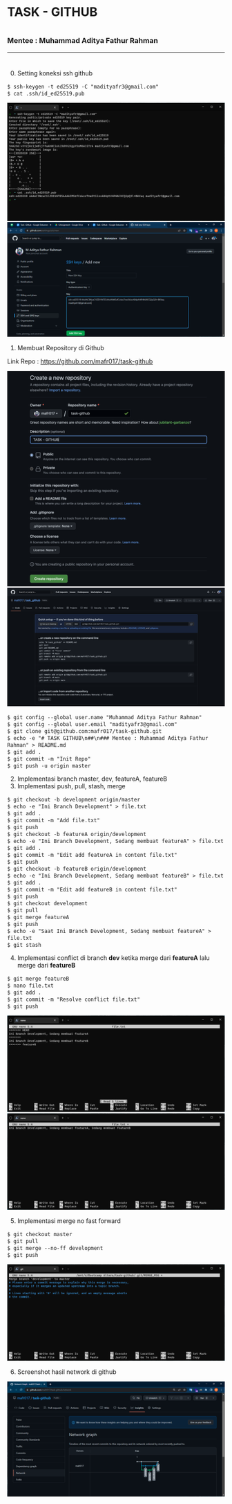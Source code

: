 # TASK - GITHUB
#
### Mentee : Muhammad Aditya Fathur Rahman
---
#
0. Setting koneksi ssh github
```shell
$ ssh-keygen -t ed25519 -C "madityafr3@gmail.com"
$ cat .ssh/id_ed25519.pub
```
![Alt text](gitsshkey.png?raw=true "Generate sshkey")
![Alt text](gitsshkeysubmit.png?raw=true "submit sshkey")
1. Membuat Repository di Github

Link Repo : https://github.com/mafr017/task-github

![Alt text](createrepo-0.png?raw=true "Create repository Github")
![Alt text](createrepo-1.png?raw=true "New repository Github")
```shell
$ git config --global user.name "Muhammad Aditya Fathur Rahman"
$ git config --global user.email "madityafr3@gmail.com"
$ git clone git@github.com:mafr017/task-github.git
$ echo -e "# TASK GITHUB\n##\n### Mentee : Muhammad Aditya Fathur Rahman" > README.md
$ git add .
$ git commit -m "Init Repo"
$ git push -u origin master
```

2. Implementasi branch master, dev, featureA, featureB
3. Implementasi push, pull, stash, merge
```shell
$ git checkout -b development origin/master
$ echo -e "Ini Branch Development" > file.txt
$ git add .
$ git commit -m "Add file.txt"
$ git push
$ git checkout -b featureA origin/development
$ echo -e "Ini Branch Development, Sedang membuat featureA" > file.txt
$ git add .
$ git commit -m "Edit add featureA in content file.txt"
$ git push
$ git checkout -b featureB origin/development
$ echo -e "Ini Branch Development, Sedang membuat featureB" > file.txt
$ git add .
$ git commit -m "Edit add featureB in content file.txt"
$ git push
$ git checkout development
$ git pull
$ git merge featureA
$ git push
$ echo -e "Saat Ini Branch Development, Sedang membuat featureA" > file.txt
$ git stash
```

4. Implementasi conflict di branch **dev** ketika merge dari **featureA** lalu merge dari **featureB**
```shell
$ git merge featureB
$ nano file.txt
$ git add .
$ git commit -m "Resolve conflict file.txt"
$ git push
```
![Alt text](conflict-1.png?raw=true "Resolve conflict")
![Alt text](conflict-2.png?raw=true "Resolve conflict")

5. Implementasi merge no fast forward
```shell
$ git checkout master
$ git pull
$ git merge --no-ff development
$ git push
```
![Alt text](merge-noff.png?raw=true "Merge no fast forward")

6. Screenshot hasil network di github

![Alt text](network.png?raw=true "Network")